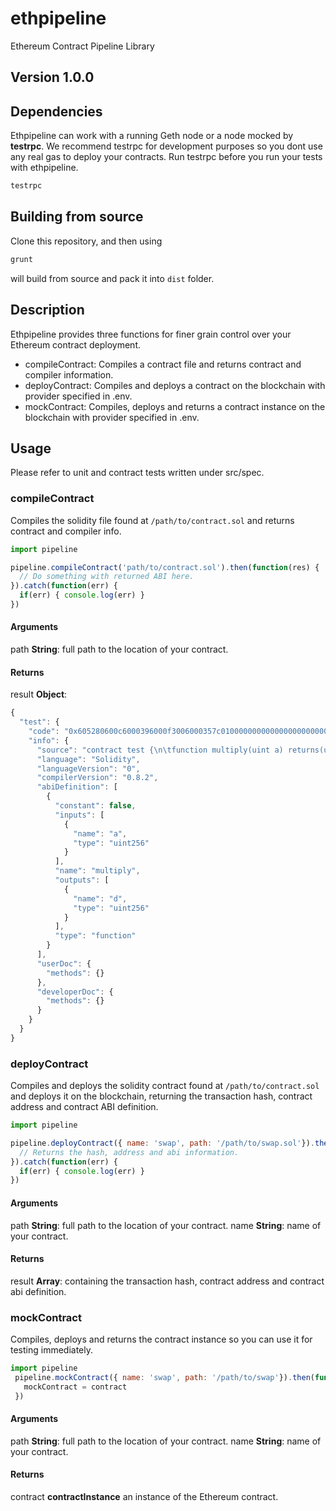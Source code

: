 # ethpipeline
Ethereum Contract Pipeline Library
## Version 1.0.0
## Dependencies
Ethpipeline can work with a running Geth node or a node mocked by **testrpc**. We recommend testrpc for development purposes so you dont use any real gas to deploy your contracts. Run testrpc before you run your tests with ethpipeline.
```bash
testrpc
```
## Building from source
Clone this repository, and then using
```bash
grunt
```
will build from source and pack it into `dist` folder.
## Description
Ethpipeline provides three functions for finer grain control over your Ethereum contract deployment.
- compileContract: Compiles a contract file and returns contract and compiler information.
- deployContract: Compiles and deploys a contract on the blockchain with provider specified in .env.
- mockContract: Compiles, deploys and returns a contract instance on the blockchain with provider specified in .env.

## Usage
Please refer to unit and contract tests written under src/spec.

### compileContract
Compiles the solidity file found at `/path/to/contract.sol` and returns contract and compiler info.
```javascript
import pipeline

pipeline.compileContract('path/to/contract.sol').then(function(res) {
  // Do something with returned ABI here.
}).catch(function(err) {
  if(err) { console.log(err) }
})
```
#### Arguments
path **String**: full path to the location of your contract.
#### Returns
result **Object**:
```javascript
{
  "test": {
    "code": "0x605280600c6000396000f3006000357c010000000000000000000000000000000000000000000000000000000090048063c6888fa114602e57005b60376004356041565b8060005260206000f35b6000600782029050604d565b91905056",
    "info": {
      "source": "contract test {\n\tfunction multiply(uint a) returns(uint d) {\n\t\treturn a * 7;\n\t}\n}\n",
      "language": "Solidity",
      "languageVersion": "0",
      "compilerVersion": "0.8.2",
      "abiDefinition": [
        {
          "constant": false,
          "inputs": [
            {
              "name": "a",
              "type": "uint256"
            }
          ],
          "name": "multiply",
          "outputs": [
            {
              "name": "d",
              "type": "uint256"
            }
          ],
          "type": "function"
        }
      ],
      "userDoc": {
        "methods": {}
      },
      "developerDoc": {
        "methods": {}
      }
    }
  }
}
```
### deployContract
Compiles and deploys the solidity contract found at `/path/to/contract.sol` and deploys it on the blockchain, returning the transaction hash, contract address and contract ABI definition.
``` javascript
import pipeline

pipeline.deployContract({ name: 'swap', path: '/path/to/swap.sol'}).then(function(res) {
  // Returns the hash, address and abi information.
}).catch(function(err) {
  if(err) { console.log(err) }
})

```
#### Arguments
path **String**: full path to the location of your contract.
name **String**: name of your contract.
#### Returns
result **Array**: containing the transaction hash, contract address and contract abi definition.

### mockContract
Compiles, deploys and returns the contract instance so you can use it for testing immediately.
```javascript
import pipeline
 pipeline.mockContract({ name: 'swap', path: '/path/to/swap'}).then(function(contract) {
   mockContract = contract
 })
```
#### Arguments
path **String**: full path to the location of your contract.
name **String**: name of your contract.
#### Returns
contract **contractInstance** an instance of the Ethereum contract.


